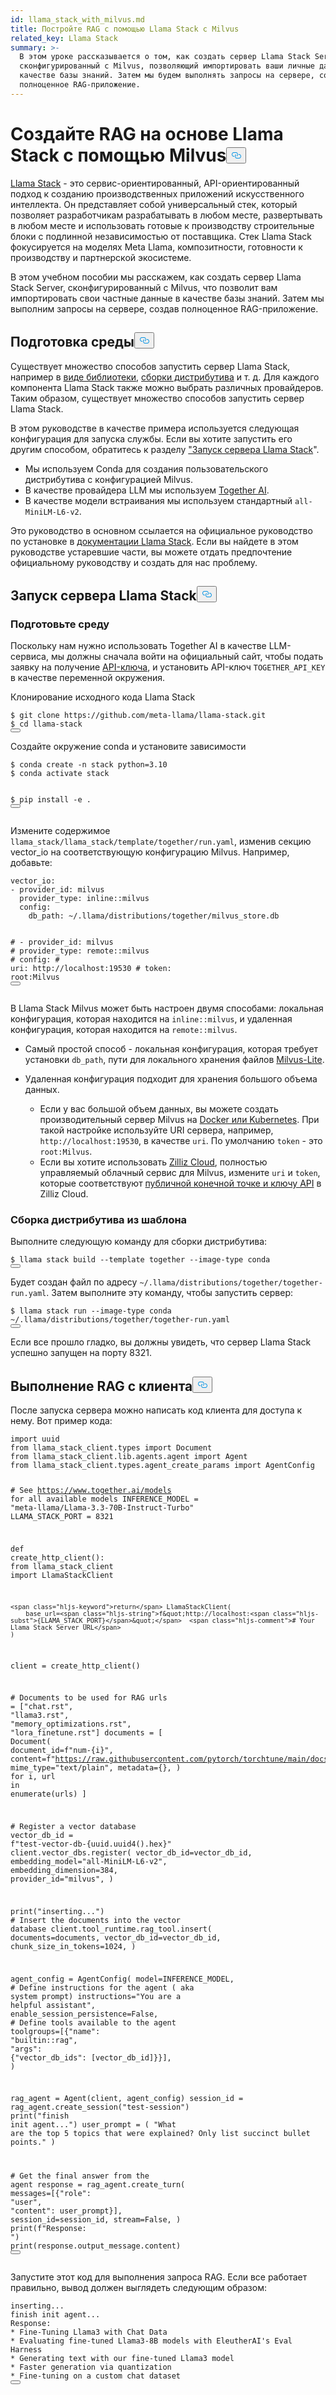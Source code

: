 ```yaml
---
id: llama_stack_with_milvus.md
title: Постройте RAG с помощью Llama Stack с Milvus
related_key: Llama Stack
summary: >-
  В этом уроке рассказывается о том, как создать сервер Llama Stack Server,
  сконфигурированный с Milvus, позволяющий импортировать ваши личные данные в
  качестве базы знаний. Затем мы будем выполнять запросы на сервере, создавая
  полноценное RAG-приложение.
---
```

<h1 id="Build-RAG-with-Llama-Stack-with-Milvus" class="common-anchor-header">Создайте RAG на основе Llama Stack с помощью Milvus<button data-href="#Build-RAG-with-Llama-Stack-with-Milvus" class="anchor-icon" translate="no">
      <svg translate="no"
        aria-hidden="true"
        focusable="false"
        height="20"
        version="1.1"
        viewBox="0 0 16 16"
        width="16"
      >
        <path
          fill="#0092E4"
          fill-rule="evenodd"
          d="M4 9h1v1H4c-1.5 0-3-1.69-3-3.5S2.55 3 4 3h4c1.45 0 3 1.69 3 3.5 0 1.41-.91 2.72-2 3.25V8.59c.58-.45 1-1.27 1-2.09C10 5.22 8.98 4 8 4H4c-.98 0-2 1.22-2 2.5S3 9 4 9zm9-3h-1v1h1c1 0 2 1.22 2 2.5S13.98 12 13 12H9c-.98 0-2-1.22-2-2.5 0-.83.42-1.64 1-2.09V6.25c-1.09.53-2 1.84-2 3.25C6 11.31 7.55 13 9 13h4c1.45 0 3-1.69 3-3.5S14.5 6 13 6z"
        ></path>
      </svg>
    </button></h1><p><a href="https://github.com/meta-llama/llama-stack/tree/main">Llama Stack</a> - это сервис-ориентированный, API-ориентированный подход к созданию производственных приложений искусственного интеллекта. Он представляет собой универсальный стек, который позволяет разработчикам разрабатывать в любом месте, развертывать в любом месте и использовать готовые к производству строительные блоки с подлинной независимостью от поставщика. Стек Llama Stack фокусируется на моделях Meta Llama, композитности, готовности к производству и партнерской экосистеме.</p>
<p>В этом учебном пособии мы расскажем, как создать сервер Llama Stack Server, сконфигурированный с Milvus, что позволит вам импортировать свои частные данные в качестве базы знаний. Затем мы выполним запросы на сервере, создав полноценное RAG-приложение.</p>
<h2 id="Preparing-the-Environment" class="common-anchor-header">Подготовка среды<button data-href="#Preparing-the-Environment" class="anchor-icon" translate="no">
      <svg translate="no"
        aria-hidden="true"
        focusable="false"
        height="20"
        version="1.1"
        viewBox="0 0 16 16"
        width="16"
      >
        <path
          fill="#0092E4"
          fill-rule="evenodd"
          d="M4 9h1v1H4c-1.5 0-3-1.69-3-3.5S2.55 3 4 3h4c1.45 0 3 1.69 3 3.5 0 1.41-.91 2.72-2 3.25V8.59c.58-.45 1-1.27 1-2.09C10 5.22 8.98 4 8 4H4c-.98 0-2 1.22-2 2.5S3 9 4 9zm9-3h-1v1h1c1 0 2 1.22 2 2.5S13.98 12 13 12H9c-.98 0-2-1.22-2-2.5 0-.83.42-1.64 1-2.09V6.25c-1.09.53-2 1.84-2 3.25C6 11.31 7.55 13 9 13h4c1.45 0 3-1.69 3-3.5S14.5 6 13 6z"
        ></path>
      </svg>
    </button></h2><p>Существует множество способов запустить сервер Llama Stack, например в <a href="https://llama-stack.readthedocs.io/en/latest/distributions/importing_as_library.html">виде библиотеки</a>, <a href="https://llama-stack.readthedocs.io/en/latest/distributions/building_distro.html">сборки дистрибутива</a> и т. д. Для каждого компонента Llama Stack также можно выбрать различных провайдеров. Таким образом, существует множество способов запустить сервер Llama Stack.</p>
<p>В этом руководстве в качестве примера используется следующая конфигурация для запуска службы. Если вы хотите запустить его другим способом, обратитесь к разделу <a href="https://llama-stack.readthedocs.io/en/latest/distributions/index.html">"Запуск сервера Llama Stack</a>".</p>
<ul>
<li>Мы используем Conda для создания пользовательского дистрибутива с конфигурацией Milvus.</li>
<li>В качестве провайдера LLM мы используем <a href="https://llama-stack.readthedocs.io/en/latest/distributions/self_hosted_distro/together.html#via-conda">Together AI</a>.</li>
<li>В качестве модели встраивания мы используем стандартный <code translate="no">all-MiniLM-L6-v2</code>.</li>
</ul>
<div class="alert note">
<p>Это руководство в основном ссылается на официальное руководство по установке в <a href="https://llama-stack.readthedocs.io/en/latest/index.html">документации Llama Stack</a>. Если вы найдете в этом руководстве устаревшие части, вы можете отдать предпочтение официальному руководству и создать для нас проблему.</p>
</div>
<h2 id="Start-Llama-Stack-Server" class="common-anchor-header">Запуск сервера Llama Stack<button data-href="#Start-Llama-Stack-Server" class="anchor-icon" translate="no">
      <svg translate="no"
        aria-hidden="true"
        focusable="false"
        height="20"
        version="1.1"
        viewBox="0 0 16 16"
        width="16"
      >
        <path
          fill="#0092E4"
          fill-rule="evenodd"
          d="M4 9h1v1H4c-1.5 0-3-1.69-3-3.5S2.55 3 4 3h4c1.45 0 3 1.69 3 3.5 0 1.41-.91 2.72-2 3.25V8.59c.58-.45 1-1.27 1-2.09C10 5.22 8.98 4 8 4H4c-.98 0-2 1.22-2 2.5S3 9 4 9zm9-3h-1v1h1c1 0 2 1.22 2 2.5S13.98 12 13 12H9c-.98 0-2-1.22-2-2.5 0-.83.42-1.64 1-2.09V6.25c-1.09.53-2 1.84-2 3.25C6 11.31 7.55 13 9 13h4c1.45 0 3-1.69 3-3.5S14.5 6 13 6z"
        ></path>
      </svg>
    </button></h2><h3 id="Prepare-the-Environment" class="common-anchor-header">Подготовьте среду</h3><p>Поскольку нам нужно использовать Together AI в качестве LLM-сервиса, мы должны сначала войти на официальный сайт, чтобы подать заявку на получение <a href="https://api.together.xyz/settings/api-keys">API-ключа</a>, и установить API-ключ <code translate="no">TOGETHER_API_KEY</code> в качестве переменной окружения.</p>
<p>Клонирование исходного кода Llama Stack</p>
<pre><code translate="no" class="language-bash">$ git <span class="hljs-built_in">clone</span> https://github.com/meta-llama/llama-stack.git
$ <span class="hljs-built_in">cd</span> llama-stack
<button class="copy-code-btn"></button></code></pre>
<p>Создайте окружение conda и установите зависимости</p>
<pre><code translate="no" class="language-bash">$ conda create -n stack python=3.10
$ conda activate stack

$ pip install -e .
<button class="copy-code-btn"></button></code></pre>
<p>Измените содержимое <code translate="no">llama_stack/llama_stack/template/together/run.yaml</code>, изменив секцию vector_io на соответствующую конфигурацию Milvus. Например, добавьте:</p>
<pre><code translate="no" class="language-yaml">vector_io:
- provider_id: milvus
  provider_type: inline::milvus
  config:
    db_path: ~/.llama/distributions/together/milvus_store.db

<span class="hljs-comment">#  - provider_id: milvus</span>
<span class="hljs-comment">#    provider_type: remote::milvus</span>
<span class="hljs-comment">#    config:</span>
<span class="hljs-comment">#      uri: http://localhost:19530</span>
<span class="hljs-comment">#      token: root:Milvus</span>
<button class="copy-code-btn"></button></code></pre>
<p>В Llama Stack Milvus может быть настроен двумя способами: локальная конфигурация, которая находится на <code translate="no">inline::milvus</code>, и удаленная конфигурация, которая находится на <code translate="no">remote::milvus</code>.</p>
<ul>
<li><p>Самый простой способ - локальная конфигурация, которая требует установки <code translate="no">db_path</code>, пути для локального хранения файлов <a href="https://milvus.io/docs/quickstart.md">Milvus-Lite</a>.</p></li>
<li><p>Удаленная конфигурация подходит для хранения большого объема данных.</p>
<ul>
<li>Если у вас большой объем данных, вы можете создать производительный сервер Milvus на <a href="https://milvus.io/docs/quickstart.md">Docker или Kubernetes</a>. При такой настройке используйте URI сервера, например, <code translate="no">http://localhost:19530</code>, в качестве <code translate="no">uri</code>. По умолчанию <code translate="no">token</code> - это <code translate="no">root:Milvus</code>.</li>
<li>Если вы хотите использовать <a href="https://zilliz.com/cloud">Zilliz Cloud</a>, полностью управляемый облачный сервис для Milvus, измените <code translate="no">uri</code> и <code translate="no">token</code>, которые соответствуют <a href="https://docs.zilliz.com/docs/on-zilliz-cloud-console#free-cluster-details">публичной конечной точке и ключу API</a> в Zilliz Cloud.</li>
</ul></li>
</ul>
<h3 id="Build-distribution-from-the-template" class="common-anchor-header">Сборка дистрибутива из шаблона</h3><p>Выполните следующую команду для сборки дистрибутива:</p>
<pre><code translate="no" class="language-bash">$ llama stack build --template together --image-<span class="hljs-built_in">type</span> conda
<button class="copy-code-btn"></button></code></pre>
<p>Будет создан файл по адресу <code translate="no">~/.llama/distributions/together/together-run.yaml</code>. Затем выполните эту команду, чтобы запустить сервер:</p>
<pre><code translate="no" class="language-bash">$ llama stack run --image-type conda ~<span class="hljs-regexp">/.llama/</span>distributions/together/together-run.<span class="hljs-property">yaml</span>
<button class="copy-code-btn"></button></code></pre>
<p>Если все прошло гладко, вы должны увидеть, что сервер Llama Stack успешно запущен на порту 8321.</p>
<h2 id="Perform-RAG-from-client" class="common-anchor-header">Выполнение RAG с клиента<button data-href="#Perform-RAG-from-client" class="anchor-icon" translate="no">
      <svg translate="no"
        aria-hidden="true"
        focusable="false"
        height="20"
        version="1.1"
        viewBox="0 0 16 16"
        width="16"
      >
        <path
          fill="#0092E4"
          fill-rule="evenodd"
          d="M4 9h1v1H4c-1.5 0-3-1.69-3-3.5S2.55 3 4 3h4c1.45 0 3 1.69 3 3.5 0 1.41-.91 2.72-2 3.25V8.59c.58-.45 1-1.27 1-2.09C10 5.22 8.98 4 8 4H4c-.98 0-2 1.22-2 2.5S3 9 4 9zm9-3h-1v1h1c1 0 2 1.22 2 2.5S13.98 12 13 12H9c-.98 0-2-1.22-2-2.5 0-.83.42-1.64 1-2.09V6.25c-1.09.53-2 1.84-2 3.25C6 11.31 7.55 13 9 13h4c1.45 0 3-1.69 3-3.5S14.5 6 13 6z"
        ></path>
      </svg>
    </button></h2><p>После запуска сервера можно написать код клиента для доступа к нему. Вот пример кода:</p>
<pre><code translate="no" class="language-python"><span class="hljs-keyword">import</span> uuid
<span class="hljs-keyword">from</span> llama_stack_client.types <span class="hljs-keyword">import</span> Document
<span class="hljs-keyword">from</span> llama_stack_client.lib.agents.agent <span class="hljs-keyword">import</span> Agent
<span class="hljs-keyword">from</span> llama_stack_client.types.agent_create_params <span class="hljs-keyword">import</span> AgentConfig

<span class="hljs-comment"># See https://www.together.ai/models for all available models</span>
INFERENCE_MODEL = <span class="hljs-string">&quot;meta-llama/Llama-3.3-70B-Instruct-Turbo&quot;</span>
LLAMA_STACK_PORT = <span class="hljs-number">8321</span>


<span class="hljs-keyword">def</span> <span class="hljs-title function_">create_http_client</span>():
    <span class="hljs-keyword">from</span> llama_stack_client <span class="hljs-keyword">import</span> LlamaStackClient

    <span class="hljs-keyword">return</span> LlamaStackClient(
        base_url=<span class="hljs-string">f&quot;http://localhost:<span class="hljs-subst">{LLAMA_STACK_PORT}</span>&quot;</span>  <span class="hljs-comment"># Your Llama Stack Server URL</span>
    )


client = create_http_client()

<span class="hljs-comment"># Documents to be used for RAG</span>
urls = [<span class="hljs-string">&quot;chat.rst&quot;</span>, <span class="hljs-string">&quot;llama3.rst&quot;</span>, <span class="hljs-string">&quot;memory_optimizations.rst&quot;</span>, <span class="hljs-string">&quot;lora_finetune.rst&quot;</span>]
documents = [
    Document(
        document_id=<span class="hljs-string">f&quot;num-<span class="hljs-subst">{i}</span>&quot;</span>,
        content=<span class="hljs-string">f&quot;https://raw.githubusercontent.com/pytorch/torchtune/main/docs/source/tutorials/<span class="hljs-subst">{url}</span>&quot;</span>,
        mime_type=<span class="hljs-string">&quot;text/plain&quot;</span>,
        metadata={},
    )
    <span class="hljs-keyword">for</span> i, url <span class="hljs-keyword">in</span> <span class="hljs-built_in">enumerate</span>(urls)
]

<span class="hljs-comment"># Register a vector database</span>
vector_db_id = <span class="hljs-string">f&quot;test-vector-db-<span class="hljs-subst">{uuid.uuid4().<span class="hljs-built_in">hex</span>}</span>&quot;</span>
client.vector_dbs.register(
    vector_db_id=vector_db_id,
    embedding_model=<span class="hljs-string">&quot;all-MiniLM-L6-v2&quot;</span>,
    embedding_dimension=<span class="hljs-number">384</span>,
    provider_id=<span class="hljs-string">&quot;milvus&quot;</span>,
)

<span class="hljs-built_in">print</span>(<span class="hljs-string">&quot;inserting...&quot;</span>)
<span class="hljs-comment"># Insert the documents into the vector database</span>
client.tool_runtime.rag_tool.insert(
    documents=documents, vector_db_id=vector_db_id, chunk_size_in_tokens=<span class="hljs-number">1024</span>,
)

agent_config = AgentConfig(
    model=INFERENCE_MODEL,
    <span class="hljs-comment"># Define instructions for the agent ( aka system prompt)</span>
    instructions=<span class="hljs-string">&quot;You are a helpful assistant&quot;</span>,
    enable_session_persistence=<span class="hljs-literal">False</span>,
    <span class="hljs-comment"># Define tools available to the agent</span>
    toolgroups=[{<span class="hljs-string">&quot;name&quot;</span>: <span class="hljs-string">&quot;builtin::rag&quot;</span>, <span class="hljs-string">&quot;args&quot;</span>: {<span class="hljs-string">&quot;vector_db_ids&quot;</span>: [vector_db_id]}}],
)

rag_agent = Agent(client, agent_config)
session_id = rag_agent.create_session(<span class="hljs-string">&quot;test-session&quot;</span>)
<span class="hljs-built_in">print</span>(<span class="hljs-string">&quot;finish init agent...&quot;</span>)
user_prompt = (
    <span class="hljs-string">&quot;What are the top 5 topics that were explained? Only list succinct bullet points.&quot;</span>
)

<span class="hljs-comment"># Get the final answer from the agent</span>
response = rag_agent.create_turn(
    messages=[{<span class="hljs-string">&quot;role&quot;</span>: <span class="hljs-string">&quot;user&quot;</span>, <span class="hljs-string">&quot;content&quot;</span>: user_prompt}],
    session_id=session_id,
    stream=<span class="hljs-literal">False</span>,
)
<span class="hljs-built_in">print</span>(<span class="hljs-string">f&quot;Response: &quot;</span>)
<span class="hljs-built_in">print</span>(response.output_message.content)
<button class="copy-code-btn"></button></code></pre>
<p>Запустите этот код для выполнения запроса RAG. Если все работает правильно, вывод должен выглядеть следующим образом:</p>
<pre><code translate="no" class="language-log">inserting...
finish init agent...
Response: 
* Fine-Tuning Llama3 with Chat Data
* Evaluating fine-tuned Llama3-8B models with EleutherAI&#x27;s Eval Harness
* Generating text with our fine-tuned Llama3 model
* Faster generation via quantization
* Fine-tuning on a custom chat dataset
<button class="copy-code-btn"></button></code></pre>
